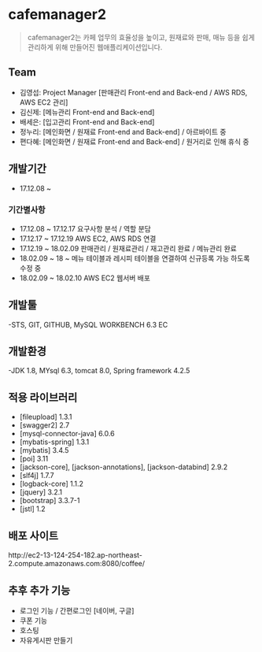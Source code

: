 # cafemanager2
>cafemanager2는 카페 업무의 효율성을 높이고, 원재료와 판매, 매뉴 등을 쉽게 관리하게 위해 만들어진 웹애플리케이션입니다.

## Team
- 김영섭: Project Manager [판매관리 Front-end and Back-end / AWS RDS, AWS EC2 관리]
- 김신제: [메뉴관리 Front-end and Back-end]
- 배세은: [입고관리 Front-end and Back-end]
- 정누리: [메인화면 / 원재료 Front-end and Back-end] / 아르바이트 중
- 편다혜: [메인화면 / 원재료 Front-end and Back-end] / 원거리로 인해 휴식 중

## 개발기간
- 17.12.08 ~
### 기간별사항
- 17.12.08 ~ 17.12.17 요구사항 분석 / 역할 분담
- 17.12.17 ~ 17.12.19 AWS EC2, AWS RDS 연결
- 17.12.19 ~ 18.02.09 판매관리 / 원재료관리 / 재고관리 완료 / 메뉴관리 완료
- 18.02.09 ~ 18 ~ 메뉴 테이블과 레시피 테이블을 연결하여 신규등록 가능 하도록 수정 중
- 18.02.09 ~ 18.02.10 AWS EC2 웹서버 배포

## 개발툴
-STS, GIT, GITHUB, MySQL WORKBENCH 6.3 EC

## 개발환경
-JDK 1.8, MYsql 6.3, tomcat 8.0, Spring framework 4.2.5

## 적용 라이브러리
- [fileupload] 1.3.1
- [swagger2] 2.7
- [mysql-connector-java] 6.0.6
- [mybatis-spring] 1.3.1
- [mybatis] 3.4.5
- [poi] 3.11
- [jackson-core], [jackson-annotations], [jackson-databind] 2.9.2
- [slf4j] 1.7.7
- [logback-core] 1.1.2
- [jquery] 3.2.1
- [bootstrap] 3.3.7-1
- [jstl] 1.2

## 배포 사이트
<link>http://ec2-13-124-254-182.ap-northeast-2.compute.amazonaws.com:8080/coffee/<link>

## 추후 추가 기능
- 로그인 기능 /  간편로그인 [네이버, 구글]
- 쿠폰 기능
- 호스팅 
- 자유게시판 만들기

